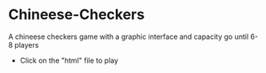 # Chineese-Checkers
A chineese checkers game with a  graphic interface and capacity go until 6-8 players

- Click on the "html" file to play
